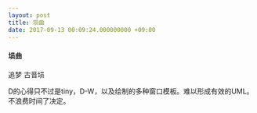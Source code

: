 ```yaml
---
layout: post
title: 埙曲
date: 2017-09-13 00:09:24.000000000 +09:00
---
```


#### 埙曲
追梦  古音埙

D的心得只不过是tiny，D-W，以及绘制的多种窗口模板。难以形成有效的UML。不浪费时间了决定。
